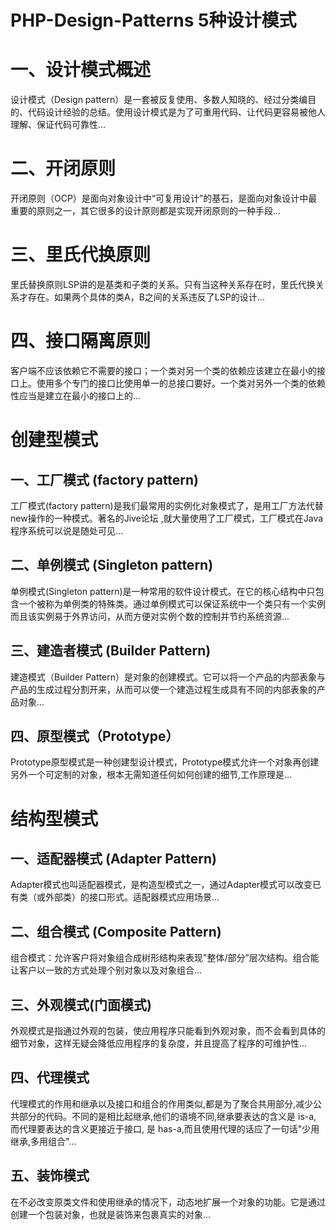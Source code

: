 # PHP-Design-Patterns 5种设计模式

# 一、设计模式概述

设计模式（Design pattern）是一套被反复使用、多数人知晓的、经过分类编目的、代码设计经验的总结。使用设计模式是为了可重用代码、让代码更容易被他人理解、保证代码可靠性...


# 二、开闭原则

开闭原则（OCP）是面向对象设计中“可复用设计”的基石，是面向对象设计中最重要的原则之一，其它很多的设计原则都是实现开闭原则的一种手段...


# 三、里氏代换原则

里氏替换原则LSP讲的是基类和子类的关系。只有当这种关系存在时，里氏代换关系才存在。如果两个具体的类A，B之间的关系违反了LSP的设计...


# 四、接口隔离原则

客户端不应该依赖它不需要的接口；一个类对另一个类的依赖应该建立在最小的接口上。使用多个专门的接口比使用单一的总接口要好。一个类对另外一个类的依赖性应当是建立在最小的接口上的...


# 创建型模式

## 一、工厂模式 (factory pattern)

工厂模式(factory pattern)是我们最常用的实例化对象模式了，是用工厂方法代替new操作的一种模式。著名的Jive论坛 ,就大量使用了工厂模式，工厂模式在Java程序系统可以说是随处可见...


## 二、单例模式 (Singleton pattern)

单例模式(Singleton pattern)是一种常用的软件设计模式。在它的核心结构中只包含一个被称为单例类的特殊类。通过单例模式可以保证系统中一个类只有一个实例而且该实例易于外界访问，从而方便对实例个数的控制并节约系统资源...


## 三、建造者模式 (Builder Pattern)

建造模式（Builder Pattern）是对象的创建模式。它可以将一个产品的内部表象与产品的生成过程分割开来，从而可以使一个建造过程生成具有不同的内部表象的产品对象...


## 四、原型模式（Prototype）

Prototype原型模式是一种创建型设计模式，Prototype模式允许一个对象再创建另外一个可定制的对象，根本无需知道任何如何创建的细节,工作原理是...


# 结构型模式

## 一、适配器模式 (Adapter Pattern)

Adapter模式也叫适配器模式，是构造型模式之一，通过Adapter模式可以改变已有类（或外部类）的接口形式。适配器模式应用场景...


## 二、组合模式 (Composite Pattern)

组合模式：允许客户将对象组合成树形结构来表现"整体/部分”层次结构。组合能让客户以一致的方式处理个别对象以及对象组合...


## 三、外观模式(门面模式)

外观模式是指通过外观的包装，使应用程序只能看到外观对象，而不会看到具体的细节对象，这样无疑会降低应用程序的复杂度，并且提高了程序的可维护性...


## 四、代理模式

代理模式的作用和继承以及接口和组合的作用类似,都是为了聚合共用部分,减少公共部分的代码。不同的是相比起继承,他们的语境不同,继承要表达的含义是 is-a, 而代理要表达的含义更接近于接口, 是 has-a,而且使用代理的话应了一句话"少用继承,多用组合"...


## 五、装饰模式

在不必改变原类文件和使用继承的情况下，动态地扩展一个对象的功能。它是通过创建一个包装对象，也就是装饰来包裹真实的对象...
